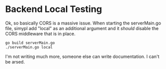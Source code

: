 <h1>Backend Local Testing</h1>
Ok, so basically CORS is a massive issue. When starting the serverMain.go file, simypl add "local" as an additional argument and it <i>should</i> disable the CORS middleware that is in place.

```
go build serverMain.go
./serverMain.go local
```

I'm not writing much more, someone else can write documentation. I can't be arsed.